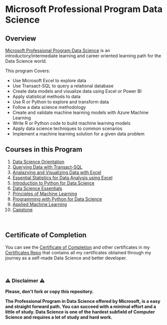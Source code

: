 # Microsoft Professional Program Data Science

## Overview
[Microsoft Professional Program Data Science](https://www.edx.org/microsoft-professional-program-data-science) is an introductory/intermediate learning and career oriented learning path for the Data Science world.  

This program Covers:

- Use Microsoft Excel to explore data
- Use Transact-SQL to query a relational database
- Create data models and visualize data using Excel or Power BI
- Apply statistical methods to data
- Use R or Python to explore and transform data
- Follow a data science methodology
- Create and validate machine learning models with Azure Machine Learning
- Write R or Python code to build machine learning models
- Apply data science techniques to common scenarios
- Implement a machine learning solution for a given data problem

## Courses in this Program

1) [Data Science Orientation](https://github.com/AlessandroCorradini/Microsoft-Data-Science-Professional-Program/tree/master/01%20-%20DAT101x%20-%20Data%20Science%20Orientation)
2) [Querying Data with Transact-SQL](https://github.com/AlessandroCorradini/Microsoft-Data-Science-Professional-Program/tree/master/02%20-%20DAT201x%20-%20Querying%20Data%20with%20Transact-SQL)
3) [Analazying and Visualizing Data with Excel](https://github.com/AlessandroCorradini/Microsoft-Data-Science-Professional-Program/tree/master/03%20-%20DAT206x%20-%20Analyzing%20and%20Visualizing%20Data%20with%20Excel)
4) [Essential Statistics for Data Analysis using Excel](https://github.com/AlessandroCorradini/Microsoft-Data-Science-Professional-Program/tree/master/04%20-%20DAT222x%20-%20Essential%20Statistics%20for%20Data%20Analysis%20using%20Excel)
5) [Introduction to Python for Data Science](https://github.com/AlessandroCorradini/Microsoft-Data-Science-Professional-Program/tree/master/05%20-%20DAT208x%20-%20Introduction%20to%20Python%20for%20Data%20Science)
6) [Data Science Essentials](https://github.com/AlessandroCorradini/Microsoft-Data-Science-Professional-Program/tree/master/06%20-%20DAT203.1x%20-%20Data%20Science%20Essentials)
7) [Principles of Machine Learning](https://github.com/AlessandroCorradini/Microsoft-Data-Science-Professional-Program/tree/master/07%20-%20DAT203.2x%20-%20Principles%20of%20Machine%20Learning)
8) [Programming with Python for Data Science](https://github.com/AlessandroCorradini/Microsoft-Data-Science-Professional-Program/tree/master/08%20-%20DAT210x%20-%20Programming%20with%20Python%20for%20Data%20Science)
9) [Applied Machine Learning](https://github.com/AlessandroCorradini/Microsoft-Data-Science-Professional-Program/tree/master/09%20-%20DAT203.3x%20-%20Applied%20Machine%20Learning)
10) [Capstone](https://github.com/AlessandroCorradini/Microsoft-Data-Science-Professional-Program/tree/master/10%20-%20DAT102x%20-%20Microsoft%20Professional%20Capstone%20Data%20Science)

<br/>

## Certificate of Completion
You can see the [Certificate of Completion](https://github.com/AlessandroCorradini/Certificates/blob/master/Microsoft%20Professional%20Program%20Data%20Science%20Certificate.pdf) and other certificates in my [Certificates Repo](https://github.com/AlessandroCorradini/Certificates) that contains all my certificates obtained through my journey as a self-made Data Science and better developer.

<br/>

### ⚠️ Disclaimer ⚠️
**Please, don't fork or copy this repository.**

**The Professional Program in Data Science offered by Microsoft, is a easy and straight forward path. You can succeed with a minimal effort and a little of study. Data Science is one of the hardest subfield of Computer Science and requires a lot of study and hard work.**

